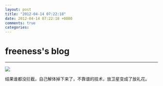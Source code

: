 ```yaml
---
layout: post
title: "2012-04-14 07:22:18"
date: 2012-04-14 07:22:18 +0800
comments: true
categories: 
---
```


# freeness's blog

----------

![](http://okqmqrbgo.bkt.clouddn.com/201204140722181.jpg)

>
结果谁都没拦截，自己解体掉下来了，不靠谱的技术，放卫星变成了放礼花。